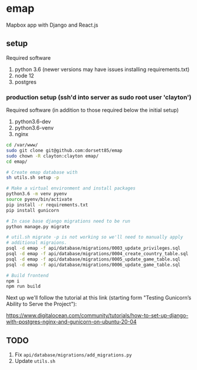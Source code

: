 # emap

Mapbox app with Django and React.js

## setup

Required software
1. python 3.6 (newer versions may have issues installing requirements.txt)
2. node 12
3. postgres

### production setup (ssh'd into server as sudo root user 'clayton')

Required software (in addition to those required below the initial setup)
1. python3.6-dev
2. python3.6-venv
3. nginx

```bash
cd /var/www/
sudo git clone git@github.com:dorsett85/emap
sudo chown -R clayton:clayton emap/
cd emap/

# Create emap database with 
sh utils.sh setup -p

# Make a virtual environment and install packages
python3.6 -m venv pyenv
source pyenv/bin/activate
pip install -r requirements.txt
pip install gunicorn

# In case base django migrations need to be run
python manage.py migrate

# util.sh migrate -p is not working so we'll need to manually apply
# additional migraions.
psql -d emap -f api/database/migrations/0003_update_privileges.sql
psql -d emap -f api/database/migrations/0004_create_country_table.sql
psql -d emap -f api/database/migrations/0005_update_game_table.sql
psql -d emap -f api/database/migrations/0006_update_game_table.sql

# Build frontend
npm i
npm run build 
```

Next up we'll follow the tutorial at this link (starting form "Testing Gunicorn’s Ability to Serve the Project"):

https://www.digitalocean.com/community/tutorials/how-to-set-up-django-with-postgres-nginx-and-gunicorn-on-ubuntu-20-04


## TODO

1. Fix `api/database/migrations/add_migrations.py`
2. Update `utils.sh`
